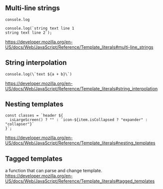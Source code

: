 ## Multi-line strings
`console.log`
```
console.log(`string text line 1
string text line 2`);
```
https://developer.mozilla.org/en-US/docs/Web/JavaScript/Reference/Template_literals#multi-line_strings

## String interpolation
```
console.log(\`text ${a + b}\`)
```
https://developer.mozilla.org/en-US/docs/Web/JavaScript/Reference/Template_literals#string_interpolation

## Nesting templates
```
const classes = `header ${
  isLargeScreen() ? "" : `icon-${item.isCollapsed ? "expander" : "collapser"}`
}`;
```
https://developer.mozilla.org/en-US/docs/Web/JavaScript/Reference/Template_literals#nesting_templates

## Tagged templates
a function that can parse and change template.
https://developer.mozilla.org/en-US/docs/Web/JavaScript/Reference/Template_literals#tagged_templates